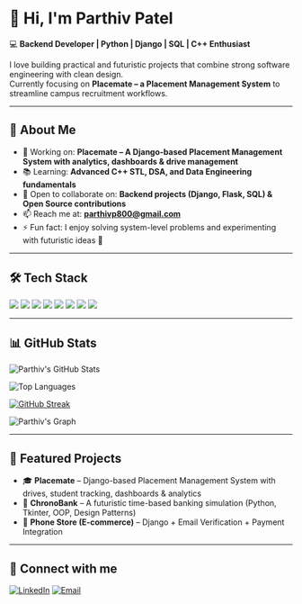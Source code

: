 # 👋 Hi, I'm Parthiv Patel

💻 **Backend Developer | Python | Django | SQL | C++ Enthusiast**  

I love building practical and futuristic projects that combine strong software engineering with clean design.  
Currently focusing on **Placemate – a Placement Management System** to streamline campus recruitment workflows.

---

## 🚀 About Me
- 🔭 Working on: **Placemate – A Django-based Placement Management System with analytics, dashboards & drive management**  
- 📚 Learning: **Advanced C++ STL, DSA, and Data Engineering fundamentals**  
- 👯 Open to collaborate on: **Backend projects (Django, Flask, SQL) & Open Source contributions**  
- 📫 Reach me at: **parthivp800@gmail.com**  
- ⚡ Fun fact: I enjoy solving system-level problems and experimenting with futuristic ideas 🚀  

---

## 🛠️ Tech Stack
<p>
<img src="https://img.shields.io/badge/Python-3776AB?logo=python&logoColor=white" />
<img src="https://img.shields.io/badge/Django-092E20?logo=django&logoColor=white" />
<img src="https://img.shields.io/badge/C++-00599C?logo=cplusplus&logoColor=white" />
<img src="https://img.shields.io/badge/MySQL-4479A1?logo=mysql&logoColor=white" />
<img src="https://img.shields.io/badge/PostgreSQL-336791?logo=postgresql&logoColor=white" />
<img src="https://img.shields.io/badge/SQLite-003B57?logo=sqlite&logoColor=white" />
<img src="https://img.shields.io/badge/Git-F05032?logo=git&logoColor=white" />
<img src="https://img.shields.io/badge/GitHub-181717?logo=github&logoColor=white" />
</p>

---

## 📊 GitHub Stats
![Parthiv's GitHub Stats](https://github-readme-stats.vercel.app/api?username=parthivppatel&show_icons=true&theme=tokyonight)

![Top Languages](https://github-readme-stats.vercel.app/api/top-langs/?username=parthivppatel&layout=compact&theme=tokyonight)

[![GitHub Streak](https://github-readme-streak-stats.herokuapp.com/?user=parthivppatel&theme=tokyonight)](https://git.io/streak-stats)

![Parthiv's Graph](https://github-readme-activity-graph.vercel.app/graph?username=parthivppatel&theme=react-dark)

---

## 🌟 Featured Projects
- 🎓 **Placemate** – Django-based Placement Management System with drives, student tracking, dashboards & analytics  
- 🏦 **ChronoBank** – A futuristic time-based banking simulation (Python, Tkinter, OOP, Design Patterns)  
- 📱 **Phone Store (E-commerce)** – Django + Email Verification + Payment Integration  

---

## 🔗 Connect with me
[![LinkedIn](https://img.shields.io/badge/LinkedIn-blue?logo=linkedin&logoColor=white)](https://www.linkedin.com/in/parthiv-patel-71941822a/)
[![Email](https://img.shields.io/badge/Email-D14836?logo=gmail&logoColor=white)](mailto:parthivp800@gmail.com)
